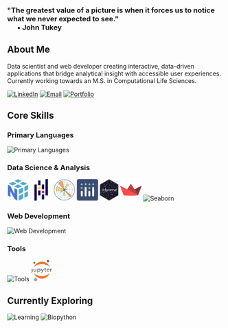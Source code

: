 ### "The greatest value of a picture is when it forces us to notice what we never expected to see." <br />&nbsp;&nbsp;&nbsp;&nbsp;&nbsp;&nbsp;• John Tukey

## About Me

Data scientist and web developer creating interactive, data-driven applications that bridge analytical insight with accessible user experiences. Currently working towards an M.S. in Computational Life Sciences.

[![LinkedIn](https://img.shields.io/badge/LinkedIn-0284c7?style=for-the-badge&logo=linkedin&logoColor=white)](https://www.linkedin.com/in/aaliyah-harper/)
[![Email](https://img.shields.io/badge/Email-585191?style=for-the-badge&logo=protonmail&logoColor=white)](mailto:aeverly14@pm.me)
[![Portfolio](https://img.shields.io/badge/Portfolio-4338ca?style=for-the-badge&logo=googlechrome&logoColor=white)](https://aileks.dev/)

## Core Skills

### Primary Languages
<img src="https://skillicons.dev/icons?i=js,ts,py,r,julia" height="50" alt="Primary Languages" />

### Data Science & Analysis
<img src="https://github.com/devicons/devicon/blob/master/icons/numpy/numpy-original.svg" height="50" alt="Numpy" /> <img src="https://github.com/devicons/devicon/blob/master/icons/pandas/pandas-original.svg" height="50" alt="Pandas" /> <img src="https://github.com/devicons/devicon/blob/master/icons/matplotlib/matplotlib-original.svg" height="50" alt="Matplotlib" /> <img src="https://github.com/devicons/devicon/blob/master/icons/plotly/plotly-original.svg" height="50" alt="Plotly" /> <img src="https://github.com/rstudio/hex-stickers/blob/main/SVG/tidyverse.svg" height="50" alt="tidyverse" /> <img src="https://github.com/devicons/devicon/blob/master/icons/streamlit/streamlit-original.svg" height="50" alt="Streamlit" /> <img src="https://seaborn.pydata.org/_images/logo-mark-lightbg.svg" height="50" alt="Seaborn" />

### Web Development
<img src="https://skillicons.dev/icons?i=react,express,flask,tailwind,vite,nodejs" height="50" alt="Web Development" /> 

### Tools
<img src="https://skillicons.dev/icons?i=aws,docker,git,github,bash,pnpm" height="50" alt="Tools" /> <img src="https://github.com/devicons/devicon/blob/master/icons/jupyter/jupyter-original-wordmark.svg" height="50" alt="Jupyter" />

## Currently Exploring
<img src="https://skillicons.dev/icons?i=sklearn,pytorch" height="50" alt="Learning" /> <img src="https://biopython.org/assets/images/biopython_logo.svg" height="50" alt="Biopython" />

